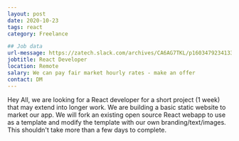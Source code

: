 ```yaml
---
layout: post
date: 2020-10-23
tags: react
category: Freelance

## Job data
url-message: https://zatech.slack.com/archives/CA6AG7TKL/p1603479234133700
jobtitle: React Developer
location: Remote
salary: We can pay fair market hourly rates - make an offer
contact: DM
---
```


Hey All, we are looking for a React developer for a short project (1 week) that may extend into longer work. We are building a basic static website to market our app. We will fork an existing open source React webapp to use as a template and modify the template with our own branding/text/images. This shouldn't take more than a few days to complete.
